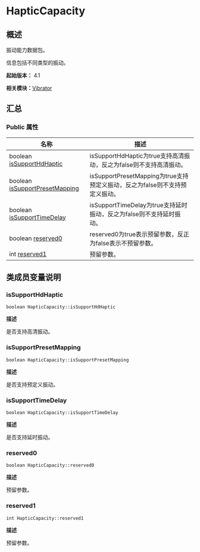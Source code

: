 # HapticCapacity


## 概述

振动能力数据包。

信息包括不同类型的振动。

**起始版本：** 4.1

**相关模块：**[Vibrator](_vibrator_v12.md)


## 汇总


### Public 属性

| 名称 | 描述 | 
| -------- | -------- |
| boolean [isSupportHdHaptic](#issupporthdhaptic) | isSupportHdHaptic为true支持高清振动，反之为false则不支持高清振动。  | 
| boolean [isSupportPresetMapping](#issupportpresetmapping) | isSupportPresetMapping为true支持预定义振动，反之为false则不支持预定义振动。  | 
| boolean [isSupportTimeDelay](#issupporttimedelay) | isSupportTimeDelay为true支持延时振动，反之为false则不支持延时振动。  | 
| boolean [reserved0](#reserved0) | reserved0为true表示预留参数，反正为false表示不预留参数。  | 
| int [reserved1](#reserved1) | 预留参数。 | 


## 类成员变量说明


### isSupportHdHaptic

```
boolean HapticCapacity::isSupportHdHaptic
```
**描述**

是否支持高清振动。


### isSupportPresetMapping

```
boolean HapticCapacity::isSupportPresetMapping
```
**描述**

是否支持预定义振动。


### isSupportTimeDelay

```
boolean HapticCapacity::isSupportTimeDelay
```
**描述**

是否支持延时振动。


### reserved0

```
boolean HapticCapacity::reserved0
```
**描述**

预留参数。


### reserved1

```
int HapticCapacity::reserved1
```
**描述**

预留参数。
